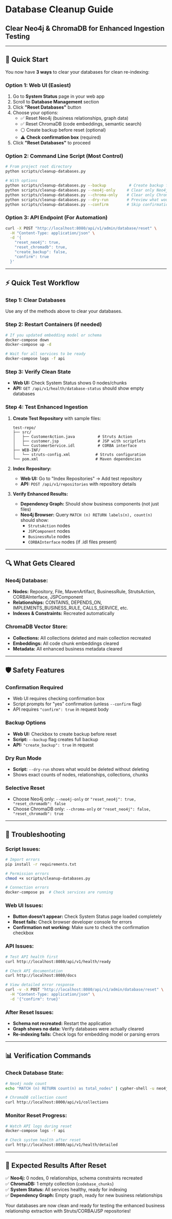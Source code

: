 # Database Cleanup Guide
## Clear Neo4j & ChromaDB for Enhanced Ingestion Testing

---

## **🎯 Quick Start**

You now have **3 ways** to clear your databases for clean re-indexing:

### **Option 1: Web UI (Easiest)**
1. Go to **System Status** page in your web app
2. Scroll to **Database Management** section
3. Click **"Reset Databases"** button
4. Choose your options:
   - ✅ Reset Neo4j (business relationships, graph data)
   - ✅ Reset ChromaDB (code embeddings, semantic search)
   - ⚪ Create backup before reset (optional)
   - ⚠️ **Check confirmation box** (required)
5. Click **"Reset Databases"** to proceed

### **Option 2: Command Line Script (Most Control)**
```bash
# From project root directory
python scripts/cleanup-databases.py

# With options
python scripts/cleanup-databases.py --backup          # Create backup first
python scripts/cleanup-databases.py --neo4j-only     # Clear only Neo4j
python scripts/cleanup-databases.py --chroma-only    # Clear only ChromaDB
python scripts/cleanup-databases.py --dry-run        # Preview what would be deleted
python scripts/cleanup-databases.py --confirm        # Skip confirmation prompt
```

### **Option 3: API Endpoint (For Automation)**
```bash
curl -X POST "http://localhost:8080/api/v1/admin/database/reset" \
  -H "Content-Type: application/json" \
  -d '{
    "reset_neo4j": true,
    "reset_chromadb": true,
    "create_backup": false,
    "confirm": true
  }'
```

---

## **⚡ Quick Test Workflow**

### **Step 1: Clear Databases**
Use any of the methods above to clear your databases.

### **Step 2: Restart Containers (if needed)**
```bash
# If you updated embedding model or schema
docker-compose down
docker-compose up -d

# Wait for all services to be ready
docker-compose logs -f api
```

### **Step 3: Verify Clean State**
- **Web UI:** Check System Status shows 0 nodes/chunks
- **API:** `GET /api/v1/health/database-status` should show empty databases

### **Step 4: Test Enhanced Ingestion**
1. **Create Test Repository** with sample files:
   ```
   test-repo/
   ├── src/
   │   ├── CustomerAction.java          # Struts Action
   │   ├── customer.jsp                 # JSP with scriptlets
   │   └── CustomerService.idl          # CORBA interface
   ├── WEB-INF/
   │   └── struts-config.xml           # Struts configuration
   └── pom.xml                         # Maven dependencies
   ```

2. **Index Repository:**
   - **Web UI:** Go to "Index Repositories" → Add test repository
   - **API:** `POST /api/v1/repositories` with repository details

3. **Verify Enhanced Results:**
   - **Dependency Graph:** Should show business components (not just files)
   - **Neo4j Browser:** Query `MATCH (n) RETURN labels(n), count(n)` should show:
     - `StrutsAction` nodes
     - `JSPComponent` nodes  
     - `BusinessRule` nodes
     - `CORBAInterface` nodes (if .idl files present)

---

## **🔍 What Gets Cleared**

### **Neo4j Database:**
- **Nodes:** Repository, File, MavenArtifact, BusinessRule, StrutsAction, CORBAInterface, JSPComponent
- **Relationships:** CONTAINS, DEPENDS_ON, IMPLEMENTS_BUSINESS_RULE, CALLS_SERVICE, etc.
- **Indexes & Constraints:** Recreated automatically

### **ChromaDB Vector Store:**
- **Collections:** All collections deleted and main collection recreated
- **Embeddings:** All code chunk embeddings cleared
- **Metadata:** All enhanced business metadata cleared

---

## **🛡️ Safety Features**

### **Confirmation Required**
- Web UI requires checking confirmation box
- Script prompts for "yes" confirmation (unless `--confirm` flag)
- API requires `"confirm": true` in request body

### **Backup Options**
- **Web UI:** Checkbox to create backup before reset
- **Script:** `--backup` flag creates full backup
- **API:** `"create_backup": true` in request

### **Dry Run Mode**
- **Script:** `--dry-run` shows what would be deleted without deleting
- Shows exact counts of nodes, relationships, collections, chunks

### **Selective Reset**
- Choose Neo4j only: `--neo4j-only` or `"reset_neo4j": true, "reset_chromadb": false`
- Choose ChromaDB only: `--chroma-only` or `"reset_neo4j": false, "reset_chromadb": true`

---

## **🚨 Troubleshooting**

### **Script Issues:**
```bash
# Import errors
pip install -r requirements.txt

# Permission errors  
chmod +x scripts/cleanup-databases.py

# Connection errors
docker-compose ps  # Check services are running
```

### **Web UI Issues:**
- **Button doesn't appear:** Check System Status page loaded completely
- **Reset fails:** Check browser developer console for errors
- **Confirmation not working:** Make sure to check the confirmation checkbox

### **API Issues:**
```bash
# Test API health first
curl http://localhost:8080/api/v1/health/ready

# Check API documentation
curl http://localhost:8080/docs

# View detailed error response
curl -v -X POST "http://localhost:8080/api/v1/admin/database/reset" \
  -H "Content-Type: application/json" \
  -d '{"confirm": true}'
```

### **After Reset Issues:**
- **Schema not recreated:** Restart the application
- **Graph shows no data:** Verify databases were actually cleared
- **Re-indexing fails:** Check logs for embedding model or parsing errors

---

## **📊 Verification Commands**

### **Check Database State:**
```bash
# Neo4j node count
echo "MATCH (n) RETURN count(n) as total_nodes" | cypher-shell -u neo4j -p codebase-rag-2024

# ChromaDB collection count
curl http://localhost:8000/api/v1/collections
```

### **Monitor Reset Progress:**
```bash
# Watch API logs during reset
docker-compose logs -f api

# Check system health after reset
curl http://localhost:8080/api/v1/health/detailed
```

---

## **🎯 Expected Results After Reset**

✅ **Neo4j:** 0 nodes, 0 relationships, schema constraints recreated  
✅ **ChromaDB:** 1 empty collection (`codebase_chunks`)  
✅ **System Status:** All services healthy, ready for indexing  
✅ **Dependency Graph:** Empty graph, ready for new business relationships  

Your databases are now clean and ready for testing the enhanced business relationship extraction with Struts/CORBA/JSP repositories!